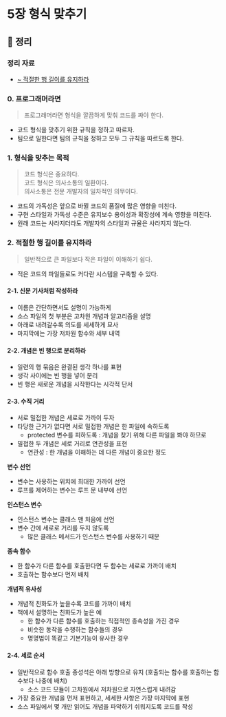 # 5장 형식 맞추기

## 📝 정리

### 정리 자료
- [~ 적절한 행 길이를 유지하라](./reference/5장_형식맞추기-1.pdf)

### 0. 프로그래머라면
> 프로그래머라면 형식을 깔끔하게 맞춰 코드를 짜야 한다.

- 코드 형식을 맞추기 위한 규칙을 정하고 따르자.
- 팀으로 일한다면 팀의 규칙을 정하고 모두 그 규칙을 따르도록 한다.

### 1. 형식을 맞추는 목적
> 코드 형식은 중요하다.  
> 코드 형식은 의사소통의 일환이다.  
> 의사소통은 전문 개발자의 일차적인 의무이다.

- 코드의 가독성은 앞으로 바뀔 코드의 품질에 많은 영향을 미친다.
- 구현 스타일과 가독성 수준은 유지보수 용이성과 확장성에 계속 영향을 미친다.
- 원래 코드는 사라지더라도 개발자의 스타일과 규율은 사라지지 않는다.


### 2. 적절한 행 길이를 유지하라
> 일반적으로 큰 파일보다 작은 파일이 이해하기 쉽다.

- 적은 코드의 파일들로도 커다란 시스템을 구축할 수 있다.

#### 2-1. 신문 기사처럼 작성하라
- 이름은 간단하면서도 설명이 가능하게
- 소스 파일의 첫 부분은 고차원 개념과 알고리즘을 설명
- 아래로 내려갈수록 의도를 세세하게 묘사
- 마지막에는 가장 저차원 함수와 세부 내역

#### 2-2. 개념은 빈 행으로 분리하라
- 일련의 행 묶음은 완결된 생각 하나를 표현
- 생각 사이에는 빈 행을 넣어 분리
- 빈 행은 새로운 개념을 시작한다는 시각적 단서

#### 2-3. 수직 거리
- 서로 밀접한 개념은 세로로 가까이 두자
- 타당한 근거가 없다면 서로 밀접한 개념은 한 파일에 속하도록
  - protected 변수를 피하도록 : 개념을 찾기 위해 다른 파일을 봐야 하므로
- 밀접한 두 개념은 세로 거리로 연관성을 표현
  - 연관성 : 한 개념을 이해하는 데 다른 개념이 중요한 정도

__변수 선언__
- 변수는 사용하는 위치에 최대한 가까이 선언
- 루프를 제어하는 변수는 루프 문 내부에 선언

__인스턴스 변수__
- 인스턴스 변수는 클래스 맨 처음에 선언
- 변수 간에 세로로 거리를 두지 않도록
  - 많은 클래스 메서드가 인스턴스 변수를 사용하기 때문

__종속 함수__
- 한 함수가 다른 함수를 호출한다면 두 함수는 세로로 가까이 배치
- 호출하는 함수보다 먼저 배치

__개념적 유사성__
- 개념적 친화도가 높을수록 코드를 가까이 배치
- 책에서 설명하는 친화도가 높은 예
  - 한 함수가 다른 함수를 호출하는 직접적인 종속성을 가진 경우
  - 비슷한 동작을 수행하는 함수들의 경우
  - 명명법이 똑같고 기본기능이 유사한 경우

#### 2-4. 세로 순서
- 일반적으로 함수 호출 종성석은 아래 방향으로 유지 (호출되는 함수를 호출하는 함수보다 나중에 배치)
  - 소스 코드 모듈이 고차원에서 저차원으로 자연스럽게 내려감
- 가장 중요한 개념을 먼저 표현하고, 세세한 사항은 가장 마지막에 표현
- 소스 파일에서 몇 개만 읽어도 개념을 파악하기 쉬워지도록 코드를 작성